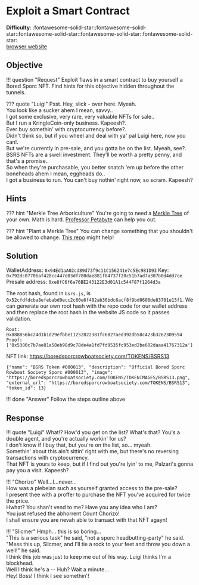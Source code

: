 # Exploit a Smart Contract

**Difficulty**: :fontawesome-solid-star::fontawesome-solid-star::fontawesome-solid-star::fontawesome-solid-star::fontawesome-solid-star:<br/>
 [browser website](https://prod-blockbrowser.kringle.co.in/?&challenge=browser&id=0676f68c-a2fb-42b6-b67a-9584ec2245f3)


## Objective

!!! question "Request"
    Exploit flaws in a smart contract to buy yourself a Bored Sporc NFT. Find hints for this objective hidden throughout the tunnels.

??? quote "Luigi"
    Psst. Hey, slick - over here. Myeah.<br/>
    You look like a sucker ahem I mean, savvy..<br/>
    I got some exclusive, very rare, very valuable NFTs for sale..<br/>
    But I run a KringleCoin-only business. Kapeesh?.<br/>
    Ever buy somethin' with cryptocurrency before?.<br/>
    Didn't think so, but if you wheel and deal with ya' pal Luigi here, now you can!.<br/>
    But we're currently in pre-sale, and you gotta be on the list. Myeah, see?.<br/>
    BSRS NFTs are a swell investment. They'll be worth a pretty penny, and that's a promise..<br/>
    So when they're purchasable, you better snatch 'em up before the other boneheads ahem I mean, eggheads do..<br/>
    I got a business to run. You can't buy nothin' right now, so scram. Kapeesh?


## Hints

??? hint "Merkle Tree Arboriculture"
    You're going to need a [Merkle Tree](https://decentralizedthoughts.github.io/2020-12-22-what-is-a-merkle-tree/) of your own. Math is hard. [Professor Petabyte](https://youtu.be/Qt_RWBq63S8) can help you out.

??? hint "Plant a Merkle Tree"
    You can change something that you shouldn't be allowed to change. [This repo](https://github.com/QPetabyte/Merkle_Trees) might help!


## Solution

WalletAddress: `0x94Ed1aA02cd89d73f9c11C156241e7c5Ec981D93`
Key: `0x792dc07706af428cc447d03df780dae881f84737f20c51b7ad7a307b0d4dd7ce`
Presale address: `0xe8fC6f6a76BE243122E3d01A1c544F87f1264d3a`

The root hash, found in `bsrs.js`, is `0x52cfdfdcba8efebabd9ecc2c60e6f482ab30bdc6acf8f9bd0600de83701e15f1`. We can generate our own root hash with the repo code for our wallet address and then replace the root hash in the website JS code so it passes validation.

```
Root: 0x888856bc24d1b1d29efbbe11252822381fc6827aed392db58c423b3262309594
Proof: ['0x5380c7b7ae81a58eb98d9c78de4a1fd7fd9535fc953ed2be602daaa41767312a']
```

NFT link: https://boredsporcrowboatsociety.com/TOKENS/BSRS13
```
{"name": "BSRS Token #000013", "description": "Official Bored Sporc Rowboat Society Sporc #000013", "image": "https://boredsporcrowboatsociety.com/TOKENS/TOKENIMAGES/BSRS13.png", "external_url": "https://boredsporcrowboatsociety.com/TOKENS/BSRS13", "token_id": 13}
```


!!! done "Answer"
    Follow the steps outline above


## Response

!!! quote "Luigi"
    What!? How'd you get on the list? What's that? You's a double agent, and you're actually workin' for us?<br/>
    I don't know if I buy that, but you're on the list, so... myeah.<br/>
    Somethin' about this ain't sittin' right with me, but there's no reversing transactions with cryptocurrency.<br/>
    That NFT is yours to keep, but if I find out you're lyin' to me, Palzari's gonna pay you a visit. Kapeesh?

!!! "Chorizo"
    Well...I...never...<br/>
    How was a plebeian such as yourself granted access to the pre-sale?<br/>
    I present thee with a proffer to purchase the NFT you've acquired for twice the price.<br/>
    Hwhat? You shan't vend to me? Have you any idea who I am?<br/>
    You just refused the abhorrent Count Chorizo!<br/>
    I shall ensure you are nevah able to transact with that NFT agayn!

!!! "Slicmer"
    Hmph... this is so boring...<br/>
    "This is a serious task" he said, "not a sporc headbutting-party" he said.<br/>
    "Mess this up, Slicmer, and I'll tie a rock to your feet and throw you down a well!" he said.<br/>
    I think this job was just to keep me out of his way. Luigi thinks I'm a blockhead.<br/>
    Well I think he's a -- Huh? Wait a minute...<br/>
    Hey! Boss! I think I see somethin'!
